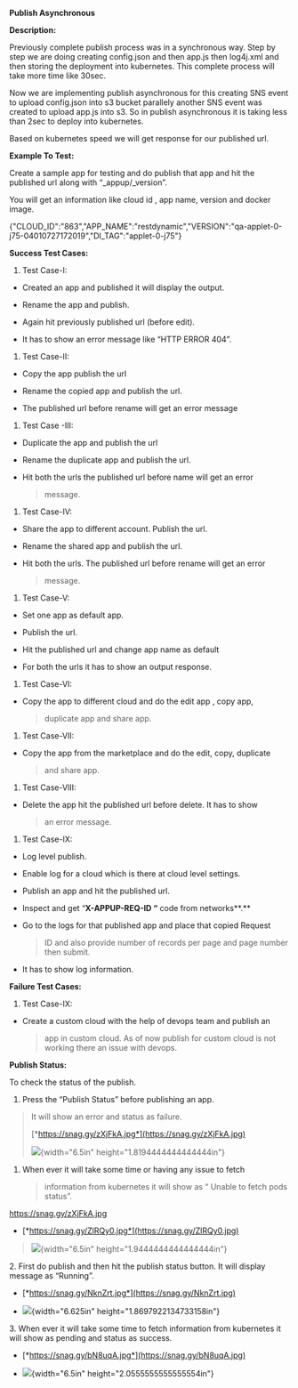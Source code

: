 **Publish Asynchronous**

**Description:**

Previously complete publish process was in a synchronous way. Step by
step we are doing creating config.json and then app.js then log4j.xml
and then storing the deployment into kubernetes. This complete process
will take more time like 30sec.

Now we are implementing publish asynchronous for this creating SNS event
to upload config.json into s3 bucket parallely another SNS event was
created to upload app.js into s3. So in publish asynchronous it is
taking less than 2sec to deploy into kubernetes.

Based on kubernetes speed we will get response for our published url.

**Example To Test:**

Create a sample app for testing and do publish that app and hit the
published url along with “\_appup/\_version”.

You will get an information like cloud id , app name, version and docker
image.

{"CLOUD\_ID":"863","APP\_NAME":"restdynamic","VERSION":"qa-applet-0-j75-04010727172019","DI\_TAG":"applet-0-j75"}

**Success Test Cases:**

1.  Test Case-I:

-   Created an app and published it will display the output.

-   Rename the app and publish.

-   Again hit previously published url (before edit).

-   It has to show an error message like “HTTP ERROR 404”.

1.  Test Case-II:

-   Copy the app publish the url

-   Rename the copied app and publish the url.

-   The published url before rename will get an error message

1.  Test Case -III:

-   Duplicate the app and publish the url

-   Rename the duplicate app and publish the url.

-   Hit both the urls the published url before name will get an error
    > message.

1.  Test Case-IV:

-   Share the app to different account. Publish the url.

-   Rename the shared app and publish the url.

-   Hit both the urls. The published url before rename will get an error
    > message.

1.  Test Case-V:

-   Set one app as default app.

-   Publish the url.

-   Hit the published url and change app name as default

-   For both the urls it has to show an output response.

1.  Test Case-VI:

-   Copy the app to different cloud and do the edit app , copy app,
    > duplicate app and share app.

1.  Test Case-VII:

-   Copy the app from the marketplace and do the edit, copy, duplicate
    > and share app.

1.  Test Case-VIII:

-   Delete the app hit the published url before delete. It has to show
    > an error message.

1.  Test Case-IX:

-   Log level publish.

-   Enable log for a cloud which is there at cloud level settings.

-   Publish an app and hit the published url.

-   Inspect and get “**X-APPUP-REQ-ID “** code from networks**.**

-   Go to the logs for that published app and place that copied Request
    > ID and also provide number of records per page and page number
    > then submit.

-   It has to show log information.

**Failure Test Cases:**

1.  Test Case-IX:

-   Create a custom cloud with the help of devops team and publish an
    > app in custom cloud. As of now publish for custom cloud is not
    > working there an issue with devops.

**Publish Status:**

To check the status of the publish.

1.  Press the “Publish Status” before publishing an app.

> It will show an error and status as failure.
>
> [*https://snag.gy/zXjFkA.jpg*](https://snag.gy/zXjFkA.jpg)
>
> ![](media/image4.png){width="6.5in" height="1.8194444444444444in"}

1.  When ever it will take some time or having any issue to fetch
    > information from kubernetes it will show as “ Unable to fetch pods
    > status”.

https://snag.gy/zXjFkA.jpg

-   [*https://snag.gy/ZlRQy0.jpg*](https://snag.gy/ZlRQy0.jpg)

> ![](media/image2.png){width="6.5in" height="1.9444444444444444in"}

2\. First do publish and then hit the publish status button. It will
display message as “Running”.

-   [*https://snag.gy/NknZrt.jpg*](https://snag.gy/NknZrt.jpg)

-   ![](media/image3.png){width="6.625in" height="1.8697922134733158in"}

3\. When ever it will take some time to fetch information from kubernetes
it will show as pending and status as success.

-   [*https://snag.gy/bN8uqA.jpg*](https://snag.gy/bN8uqA.jpg)

-   ![](media/image1.png){width="6.5in" height="2.0555555555555554in"}


